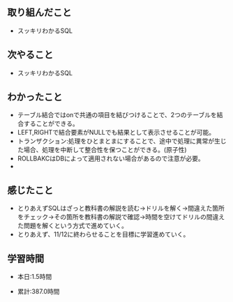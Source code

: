 ## 取り組んだこと
- スッキリわかるSQL


## 次やること
- スッキリわかるSQL

## わかったこと
- テーブル結合ではonで共通の項目を結びつけることで、2つのテーブルを結合することができる。
- LEFT,RIGHTで結合要素がNULLでも結果として表示させることが可能。
- トランザクション:処理をひとまとまにすることで、途中で処理に異常が生じた場合、処理を中断して整合性を保つことができる。(原子性)
- ROLLBAKCはDBによって適用されない場合があるので注意が必要。
- 

## 感じたこと
- とりあえずSQLはざっと教科書の解説を読む→ドリルを解く→間違えた箇所をチェック→その箇所を教科書の解説で確認→時間を空けてドリルの間違えた問題を解くという方式で進めていく。
- とりあえず、11/12に終わらせることを目標に学習進めていく。


## 学習時間
- 本日:1.5時間

- 累計:387.0時間
